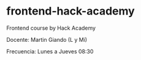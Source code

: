 # frontend-hack-academy
Frontend course by Hack Academy

Docente: Martin Giando (L y Mi)

Frecuencia: Lunes a Jueves 08:30
